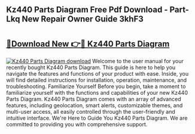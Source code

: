 ## Kz440 Parts Diagram Free Pdf Download - Part-Lkq New Repair Owner Guide 3khF3

# <h2><a href="http://dfnhed1.blite.top/?on=Kz440+Parts+Diagram">🔗Download New 👉🔴 Kz440 Parts Diagram</a></h2>

[![Kz440 Parts Diagram download](https://i.imgur.com/lujVjoI.png)](http://dfnhed1.blite.top/?on=Kz440+Parts+Diagram)
Welcome to the user manual for your recently bought Kz440 Parts Diagram. This guide is here to help you navigate the features and functions of your product with ease. Inside, you will find detailed instructions for installation, operation, maintenance, and troubleshooting. Familiarize Yourself Before you begin, take a moment to familiarize yourself with the functions and capabilities of your new Kz440 Parts Diagram. Kz440 Parts Diagram comes with an array of advanced features, including geolocation, smart alerts, customizable themes, and multi-user access, all easily controlled through the user-friendly and intuitive interface. We're Here to Guide You Kz440 Parts Diagram. We are committed to providing you with comprehensive support.
